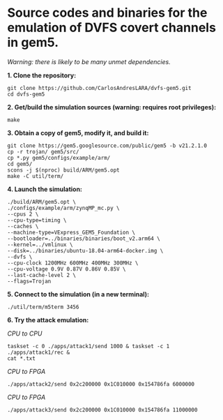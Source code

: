 # Source codes and binaries for the emulation of DVFS covert channels in gem5.

*Warning: there is likely to be many unmet dependencies.*

**1. Clone the repository:**

```
git clone https://github.com/CarlosAndresLARA/dvfs-gem5.git
cd dvfs-gem5
```

**2. Get/build the simulation sources (warning: requires root privileges):**
```
make
```

**3. Obtain a copy of gem5, modify it, and build it:**

```
git clone https://gem5.googlesource.com/public/gem5 -b v21.2.1.0
cp -r trojan/ gem5/src/
cp *.py gem5/configs/example/arm/
cd gem5/
scons -j $(nproc) build/ARM/gem5.opt
make -C util/term/
```

**4. Launch the simulation:**
```
./build/ARM/gem5.opt \
./configs/example/arm/zynqMP_mc.py \
--cpus 2 \
--cpu-type=timing \
--caches \
--machine-type=VExpress_GEM5_Foundation \
--bootloader=../binaries/binaries/boot_v2.arm64 \
--kernel=../vmlinux \
--disk=../binaries/ubuntu-18.04-arm64-docker.img \
--dvfs \
--cpu-clock 1200MHz 600MHz 400MHz 300MHz \
--cpu-voltage 0.9V 0.87V 0.86V 0.85V \
--last-cache-level 2 \
--flags=Trojan
```

**5. Connect to the simulation (in a new terminal):**
```
./util/term/m5term 3456
```

**6. Try the attack emulation:**

*CPU to CPU*
```
taskset -c 0 ./apps/attack1/send 1000 & taskset -c 1 ./apps/attack1/rec &
cat *.txt
```

*CPU to FPGA*
```
./apps/attack2/send 0x2c200000 0x1C010000 0x154786fa 6000000
```

*CPU to FPGA*
```
./apps/attack3/send 0x2c200000 0x1C010000 0x154786fa 11000000
```